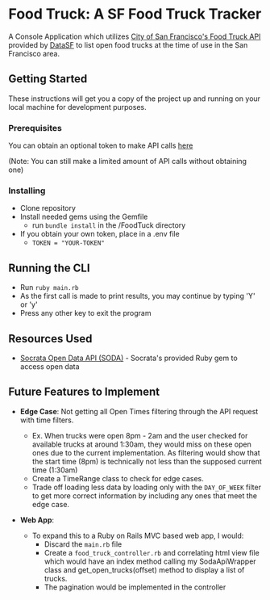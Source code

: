 # Food Truck: A SF Food Truck Tracker

A Console Application which utilizes [City of San Francisco's Food Truck API](https://dev.socrata.com/foundry/data.sfgov.org/jjew-r69b) provided by [DataSF](https://datasf.org/opendata/) to list open food trucks at the time of use in the San Francisco area.

## Getting Started

These instructions will get you a copy of the project up and running on your local machine for development purposes.

### Prerequisites

You can obtain an optional token to make API calls [here](https://dev.socrata.com/docs/app-tokens.html)

(Note: You can still make a limited amount of API calls without obtaining one)

### Installing

* Clone repository
* Install needed gems using the Gemfile
    * run ```bundle install``` in the /FoodTuck directory
* If you obtain your own token, place in a .env file
    * ```TOKEN = "YOUR-TOKEN"```


## Running the CLI

* Run ```ruby main.rb```
* As the first call is made to print results, you may continue by typing 'Y' or 'y'
* Press any other key to exit the program


## Resources Used

* [Socrata Open Data API (SODA)](https://github.com/socrata/soda-ruby) - Socrata's provided Ruby gem to access open data

## Future Features to Implement

* **Edge Case**: Not getting all Open Times filtering through the API request with time filters.
    * Ex. When trucks were open 8pm - 2am and the user checked for available trucks at around 1:30am, they would miss on these open ones due to the current implementation. As filtering would show that the start time (8pm) is  technically not less than the supposed current time (1:30am)
    *  Create a TimeRange class to check for edge cases.
    * Trade off loading less data by loading only with the ```DAY_OF_WEEK``` filter to get more correct information by including any ones that meet the edge case.

* **Web App**:
    * To expand this to a Ruby on Rails MVC based web app, I would:
        * Discard the ```main.rb``` file
        * Create a ```food_truck_controller.rb``` and correlating html view file which would have an index method calling my SodaApiWrapper class and get_open_trucks(offset) method to display a list of trucks.
        * The pagination would be implemented in the controller

